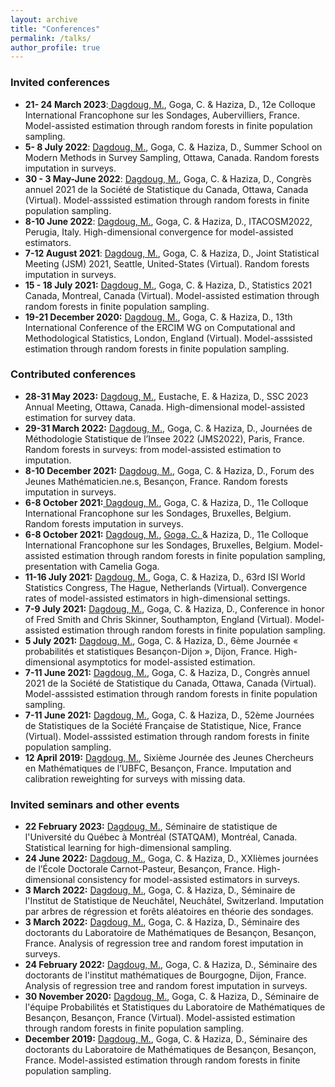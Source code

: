 ```yaml
---
layout: archive
title: "Conferences"
permalink: /talks/
author_profile: true
---
```


### Invited conferences
- **21- 24 March 2023**:<ins> Dagdoug, M.</ins>, Goga, C. & Haziza, D., 12e Colloque International Francophone sur les Sondages, Aubervilliers, France. Model-assisted estimation through random forests in finite population sampling.  
- **5- 8 July 2022**: <ins> Dagdoug, M.</ins>, Goga, C. & Haziza, D., Summer School on Modern Methods in Survey Sampling, Ottawa, Canada. Random forests imputation in surveys.
- **30 - 3 May-June 2022**: <ins> Dagdoug, M.</ins>, Goga, C. & Haziza, D., Congrès annuel 2021 de la Société de Statistique du Canada, Ottawa, Canada (Virtual). Model-asssisted estimation through random forests in finite population sampling. 
- **8-10 June 2022**: <ins> Dagdoug, M.</ins>, Goga, C. & Haziza, D., ITACOSM2022, Perugia, Italy. High-dimensional convergence for model-assisted estimators. 
- **7-12 August 2021**: <ins> Dagdoug, M.</ins>, Goga, C. & Haziza, D., Joint Statistical Meeting (JSM) 2021, Seattle, United-States (Virtual). Random forests imputation in surveys. 
- **15 - 18 July 2021:** <ins> Dagdoug, M.</ins>, Goga, C. & Haziza, D., Statistics 2021 Canada, Montreal, Canada (Virtual). Model-assisted estimation through random forests in finite population sampling. 
- **19-21 December 2020:** <ins> Dagdoug, M.</ins>, Goga, C. & Haziza, D., 13th International Conference of the ERCIM WG on Computational and Methodological Statistics, London, England (Virtual). Model-asssisted estimation through random forests in finite population sampling. 


### Contributed conferences 

- **28-31 May 2023:** <ins> Dagdoug, M.</ins>, Eustache, E. & Haziza, D., SSC 2023 Annual Meeting, Ottawa, Canada. High-dimensional model-assisted estimation for survey data.
- **29-31 March 2022:** <ins> Dagdoug, M.</ins>, Goga, C. & Haziza, D., Journées de Méthodologie Statistique de l’Insee 2022 (JMS2022), Paris, France. Random forests in surveys: from model-assisted estimation to imputation.
- **8-10 December 2021:** <ins> Dagdoug, M.</ins>, Goga, C. & Haziza, D., Forum des Jeunes Mathématicien.ne.s, Besançon, France. Random forests imputation in surveys. 
- **6-8 October 2021:**<ins> Dagdoug, M.</ins>, Goga, C. & Haziza, D., 11e Colloque International Francophone sur les Sondages, Bruxelles, Belgium. Random forests imputation in surveys. 
- **6-8 October 2021:** <ins> Dagdoug, M.</ins>, <ins> Goga, C. </ins>& Haziza, D., 11e Colloque International Francophone sur les Sondages, Bruxelles, Belgium. Model-assisted estimation through random forests in finite population sampling, presentation with Camelia Goga. 
- **11-16 July 2021:** <ins> Dagdoug, M.</ins>, Goga, C. & Haziza, D., 63rd ISI World Statistics Congress, The Hague, Netherlands (Virtual). Convergence rates of model-assisted estimators in high-dimensional settings. 
- **7-9 July 2021:** <ins> Dagdoug, M.</ins>, Goga, C. & Haziza, D., Conference in honor of Fred Smith and Chris Skinner, Southampton, England (Virtual). Model-assisted estimation through random forests in finite population sampling. 
- **5 July 2021:** <ins> Dagdoug, M.</ins>, Goga, C. & Haziza, D., 6ème Journée « probabilités et statistiques Besançon-Dijon », Dijon, France. High-dimensional asymptotics for model-assisted estimation. 
- **7-11 June 2021:** <ins> Dagdoug, M.</ins>, Goga, C. & Haziza, D., Congrès annuel 2021 de la Société de Statistique du Canada, Ottawa, Canada (Virtual). Model-asssisted estimation through random forests in finite population sampling. 
- **7-11 June 2021:** <ins> Dagdoug, M.</ins>, Goga, C. & Haziza, D., 52ème Journées de Statistiques de la Société Française de Statistique, Nice, France (Virtual). Model-asssisted estimation through random forests in finite population sampling. 
- **12 April 2019:** <ins> Dagdoug, M.</ins>, Sixième Journée des Jeunes Chercheurs en Mathématiques de l’UBFC, Besançon, France. Imputation and calibration reweighting for surveys with missing data.

### Invited seminars and other events
- **22 February 2023:** <ins> Dagdoug, M.</ins>, Séminaire de statistique de l'Université du Québec à Montréal (STATQAM), Montréal, Canada. Statistical learning for high-dimensional sampling.
- **24 June 2022:** <ins> Dagdoug, M.</ins>, Goga, C. & Haziza, D., XXIièmes journées de l’École Doctorale Carnot-Pasteur, Besançon, France. High-dimensional consistency for model-assisted estimators in surveys.
- **3 March 2022:** <ins> Dagdoug, M.</ins>, Goga, C. & Haziza, D., Séminaire de l'Institut de Statistique de Neuchâtel, Neuchâtel, Switzerland. Imputation par arbres de régression et forêts aléatoires en théorie des sondages.
- **3 March 2022:** <ins> Dagdoug, M.</ins>, Goga, C. & Haziza, D., Séminaire des doctorants du Laboratoire de Mathématiques de Besançon, Besançon, France. Analysis of regression tree and random forest imputation in surveys.
- **24 February 2022:** <ins> Dagdoug, M.</ins>, Goga, C. & Haziza, D., Séminaire des doctorants de l'institut mathématiques de Bourgogne, Dijon, France. Analysis of regression tree and random forest imputation in surveys.
- **30 November 2020:** <ins> Dagdoug, M.</ins>, Goga, C. & Haziza, D., Séminaire de l'équipe Probabilités et Statistiques du Laboratoire de Mathématiques de Besançon, Besançon, France (Virtual). Model-assisted estimation through random forests in finite population sampling.
- **December 2019:** <ins> Dagdoug, M.</ins>, Goga, C. & Haziza, D., Séminaire des doctorants du Laboratoire de Mathématiques de Besançon, Besançon, France. Model-assisted estimation through random forests in finite population sampling.
